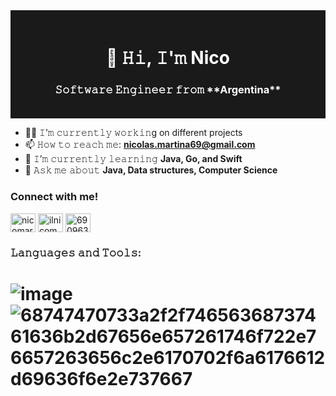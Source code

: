 <div align="center" style="background-color: #1A1A1A; color: white; padding: 20px;">
  <h1>👋 𝙷𝚒, 𝙸'𝚖 Nico</h1>
  <h3>𝚂𝚘𝚏𝚝𝚠𝚊𝚛𝚎 𝙴𝚗𝚐𝚒𝚗𝚎𝚎𝚛 𝚏𝚛𝚘𝚖 **Argentina**</h3>
</div>

- 👨‍💻 𝙸’𝚖 𝚌𝚞𝚛𝚛𝚎𝚗𝚝𝚕𝚢 𝚠𝚘𝚛𝚔𝚒𝚗g on different projects
- 📫 𝙷𝚘𝚠 𝚝𝚘 𝚛𝚎𝚊𝚌𝚑 𝚖𝚎: **nicolas.martina69@gmail.com**
- 📝 𝙸’𝚖 𝚌𝚞𝚛𝚛𝚎𝚗𝚝𝚕𝚢 𝚕𝚎𝚊𝚛𝚗𝚒𝚗𝚐 **Java, Go, and Swift**
- 💬 𝙰𝚜𝚔 𝚖𝚎 𝚊𝚋𝚘𝚞𝚝 **Java, Data structures, Computer Science**

<!-- Social Media Links -->
<h3 align="left">Connect with me!</h3>
<p align="left">
  <!-- Add other social media icons as needed -->
  <a href="https://twitter.com/ilnicomartina" target="blank"><img align="center" src="https://raw.githubusercontent.com/rahuldkjain/github-profile-readme-generator/master/src/images/icons/Social/twitter.svg" alt="nicomartina" height="30" width="40" /></a>
  <a href="https://www.instagram.com/nicomartina__/" target="blank"><img align="center" src="https://raw.githubusercontent.com/rahuldkjain/github-profile-readme-generator/master/src/images/icons/Social/instagram.svg" alt="ilnicomartina" height="30" width="40" /></a>
  <a href="https://discord.gg/690963831823794227" target="blank"><img align="center" src="https://raw.githubusercontent.com/rahuldkjain/github-profile-readme-generator/master/src/images/icons/Social/discord.svg" alt="690963831823794227" height="30" width="40" /></a>
</p>


<!-- Languages and Tools Section -->
<h3 align="left">𝙻𝚊𝚗𝚐𝚞𝚊𝚐𝚎𝚜 𝚊𝚗𝚍 𝚃𝚘𝚘𝚕𝚜:</h3>
<p align="left">
  <!-- Add icons for languages and tools -->
</p>

<!-- <p><img align="center" src="https://github-readme-streak-stats.herokuapp.com/?user=turingproblem&" alt="turingproblem" /></p> -->
![image](https://github.com/user-attachments/assets/133ca61a-6165-4d22-8c31-a398f2376cbe)
![68747470733a2f2f74656368737461636b2d67656e657261746f722e76657263656c2e6170702f6a6176612d69636f6e2e737667](https://github.com/user-attachments/assets/54420eb5-df92-4549-836a-d7e1528f5164)
======================================================


<!---
NicoMartina/NicoMartina is a ✨ special ✨ repository because its `README.md` (this file) appears on your GitHub profile.
You can click the Preview link to take a look at your changes.
--->
